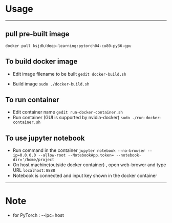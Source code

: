 # Usage
---
## pull pre-built image
```
docker pull ksjdk/deep-learning:pytorch04-cu80-py36-gpu
```

## To build docker image
* Edit image filename to be built
```gedit docker-build.sh```

* Build image
```sudo ./docker-build.sh```

## To run container
* Edit container name 
```gedit run-docker-container.sh```
* Run container (GUI is supported by nvidia-docker)
```sudo ./run-docker-container.sh```

## To use jupyter notebook
* Run command in the container
```jupyter notebook --no-browser --ip=0.0.0.0 --allow-root --NotebookApp.token= --notebook-dir='/home/project```
* On host machine(outside docker container) , open web-brower and type URL
```localhost:8888```
* Notebook is connected and input key shown in the docker container
---
# Note
* for PyTorch : --ipc=host
